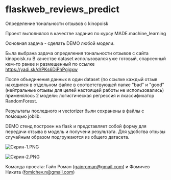 # flaskweb_reviews_predict
Определение тональности отзывов с kinopoisk

Проект выполнялся в качестве задания по курсу MADE.machine_learning

Основная задача - сделать DEMO любой модели.

Была выбрана задача определения тональности отзывов с сайта kinopoisk.ru
В качестве dataset использовался уже готовый, спарсенный кем-то ранее и размещенный по ссылке https://yadi.sk/d/PKs6DiPhPgjgxw

После объединения данных в один dataset (по ссылке каждый отзыв находился в отдельном файле в соответствующей папке "bad" и "good" (нейтральные отзывы для целей настоящей работы не использовались) применялось 2 модели: логистическая регрессия и лкассификатор RandomForest.

Результаты последного и vectorizer были сохранены в файлы с помощью joblib.

DEMO стенд построен на flask и представляет собой форму для передачи отзыва в модель и получени результата.
Для удобства отзывы случайным образом подгружаются из общего датасета.

![Скрин-1.PNG]({{site.baseurl}}/Скрин-1.PNG)

![Скрин-2.PNG]({{site.baseurl}}/Скрин-2.PNG)

Команда проекта: Гайн Роман (gainroman@gmail.com) и  Фомичев Никита (fomichev.n@gmail.com)